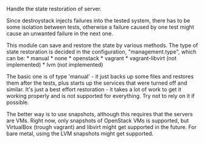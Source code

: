 Handle the state restoration of server.

Since destroystack injects failures into the tested system, there has to be
some isolation between tests, otherwise a failure caused by one test might
cause an unwanted failure in the next one.

This module can save and restore the state by various methods.  The type of
state restoration is decided in the configuration, "management.type", which can
be:
    * manual
    * none
    * openstack
    * vagrant
    * vagrant-libvirt (not implemented)
    * lvm (not implemented)

The basic one is of type 'manual' - it just backs up some files and restores
them after the tests, plus starts up the services that were turned off and
similar. It's just a best effort restoration - it takes a lot of work to get it
working properly and is not supported for everything. Try not to rely on it if
possible.

The better way is to use snapshots, although this requires that the servers are
VMs. Right now, only snapshots of OpenStack VMs is supported, but VirtualBox
(trough vagrant) and libvirt might get supported in the future. For bare metal,
using the LVM snapshots might get supported.
